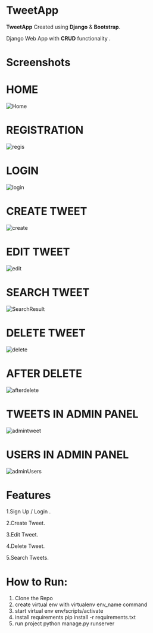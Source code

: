 # TweetApp

**TweetApp** Created using **Django** & **Bootstrap**.

Django Web App with **CRUD** functionality .

# Screenshots

# HOME

![Home](https://github.com/user-attachments/assets/79189fc8-7bc5-4e1e-8122-dfe6f43f5b97)


# REGISTRATION

![regis](https://github.com/user-attachments/assets/3fcf1631-8d0b-46e0-9689-dfe82a451d84)


# LOGIN
![login](https://github.com/user-attachments/assets/468b078d-09b2-4e38-a5cf-80f196b9d573)


# CREATE TWEET
![create](https://github.com/user-attachments/assets/fe160c24-c65c-485a-a2cd-ec0af3acfdb8)


# EDIT TWEET
![edit](https://github.com/user-attachments/assets/96ae2e45-8479-43e7-a7c2-3e80676f49a7)


# SEARCH TWEET
![SearchResult](https://github.com/user-attachments/assets/a7225a7d-4241-45cd-8d41-36e5cd48916b)


# DELETE TWEET
![delete](https://github.com/user-attachments/assets/0fe3e6c5-eb33-4b4d-bbfe-9736a26e16ae)


# AFTER DELETE
![afterdelete](https://github.com/user-attachments/assets/0144da12-e5ee-4da0-a40f-eb0a0b90c12d)


# TWEETS IN ADMIN PANEL
![admintweet](https://github.com/user-attachments/assets/a496b602-7a97-4a95-a741-e123d4d07863)


# USERS IN ADMIN PANEL
![adminUsers](https://github.com/user-attachments/assets/93d4e1fd-3de0-4292-910e-7f544e1be661)



# Features

1.Sign Up / Login .

2.Create Tweet.

3.Edit Tweet.

4.Delete Tweet.

5.Search Tweets.


# How to Run:
1. Clone the Repo
2. create virtual env with virtualenv env_name command 
3. start virtual env env/scripts/activate
4. install requirements pip install -r requirements.txt
5. run project python manage.py runserver



